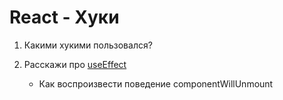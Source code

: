 # React - Хуки

1. Какими хукими пользовался?

2. Расскажи про [useEffect](https://learn-reactjs.ru/core/hooks/effect-hook)
    * Как воспроизвести поведение componentWillUnmount
    